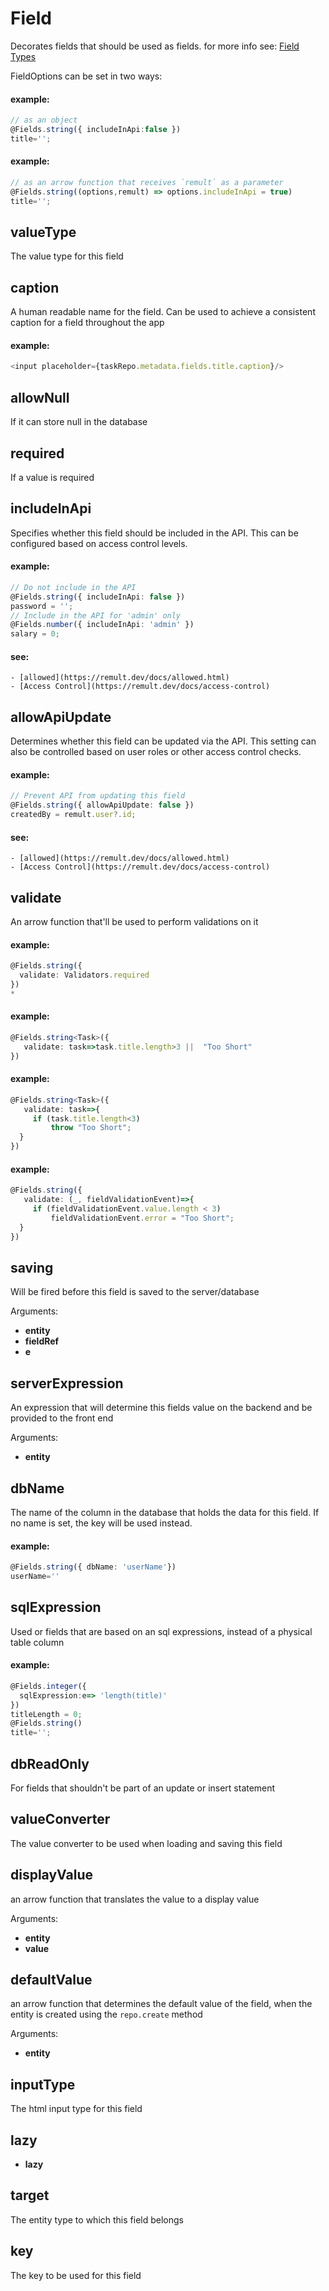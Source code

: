 # Field
Decorates fields that should be used as fields.
for more info see: [Field Types](https://remult.dev/docs/field-types.html)

FieldOptions can be set in two ways:
   
   
   #### example:
   ```ts
   // as an object
   @Fields.string({ includeInApi:false })
   title='';
   ```
   
   
   #### example:
   ```ts
   // as an arrow function that receives `remult` as a parameter
   @Fields.string((options,remult) => options.includeInApi = true)
   title='';
   ```
## valueType
The value type for this field
## caption
A human readable name for the field. Can be used to achieve a consistent caption for a field throughout the app
   
   
   #### example:
   ```ts
   <input placeholder={taskRepo.metadata.fields.title.caption}/>
   ```
## allowNull
If it can store null in the database
## required
If a value is required
## includeInApi
Specifies whether this field should be included in the API. This can be configured
based on access control levels.
   
   
   #### example:
   ```ts
   // Do not include in the API
   @Fields.string({ includeInApi: false })
   password = '';
   // Include in the API for 'admin' only
   @Fields.number({ includeInApi: 'admin' })
   salary = 0;
   ```
   
   
   #### see:
    - [allowed](https://remult.dev/docs/allowed.html)
    - [Access Control](https://remult.dev/docs/access-control)
   
## allowApiUpdate
Determines whether this field can be updated via the API. This setting can also
be controlled based on user roles or other access control checks.
   
   
   #### example:
   ```ts
   // Prevent API from updating this field
   @Fields.string({ allowApiUpdate: false })
   createdBy = remult.user?.id;
   ```
   
   
   #### see:
    - [allowed](https://remult.dev/docs/allowed.html)
    - [Access Control](https://remult.dev/docs/access-control)
   
## validate
An arrow function that'll be used to perform validations on it
   
   
   #### example:
   ```ts
   @Fields.string({
     validate: Validators.required
   })
   *
   ```
   
   
   #### example:
   ```ts
   @Fields.string<Task>({
      validate: task=>task.title.length>3 ||  "Too Short"
   })
   ```
   
   
   #### example:
   ```ts
   @Fields.string<Task>({
      validate: task=>{
        if (task.title.length<3)
            throw "Too Short";
     }
   })
   ```
   
   
   #### example:
   ```ts
   @Fields.string({
      validate: (_, fieldValidationEvent)=>{
        if (fieldValidationEvent.value.length < 3)
            fieldValidationEvent.error = "Too Short";
     }
   })
   ```
## saving
Will be fired before this field is saved to the server/database

Arguments:
* **entity**
* **fieldRef**
* **e**
## serverExpression
An expression that will determine this fields value on the backend and be provided to the front end

Arguments:
* **entity**
## dbName
The name of the column in the database that holds the data for this field. If no name is set, the key will be used instead.
   
   
   #### example:
   ```ts
   @Fields.string({ dbName: 'userName'})
   userName=''
   ```
## sqlExpression
Used or fields that are based on an sql expressions, instead of a physical table column
   
   
   #### example:
   ```ts
   @Fields.integer({
     sqlExpression:e=> 'length(title)'
   })
   titleLength = 0;
   @Fields.string()
   title='';
   ```
## dbReadOnly
For fields that shouldn't be part of an update or insert statement
## valueConverter
The value converter to be used when loading and saving this field
## displayValue
an arrow function that translates the value to a display value

Arguments:
* **entity**
* **value**
## defaultValue
an arrow function that determines the default value of the field, when the entity is created using the `repo.create` method

Arguments:
* **entity**
## inputType
The html input type for this field
## lazy
* **lazy**
## target
The entity type to which this field belongs
## key
The key to be used for this field
